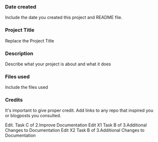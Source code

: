 ### Date created
Include the date you created this project and README file.

### Project Title
Replace the Project Title

### Description
Describe what your project is about and what it does

### Files used
Include the files used

### Credits
It's important to give proper credit. Add links to any repo that inspired you or blogposts you consulted.

Edit. Task C of 2.Improve Documentation
Edit X1 Task B of 3.Additional Changes to Documentation
Edit X2 Task B of 3.Additional Changes to Documentation